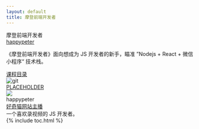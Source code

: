 ```yaml
---
layout: default
title: 摩登前端开发者
---
```


<section class='book'>
  <div class='wrapper-inside clearfix'>
    <div class='top-large'>
      <div class='book-title'>
        摩登前端开发者
      </div>
      <div class='book-author'>
        <a href="https://github.com/happypeter">happypeter</a>
      </div>
      <p class='book-description'>
        《摩登前端开发者》面向想成为 JS 开发者的新手，瞄准 ”Nodejs + React + 微信小程序“ 技术栈。
      </p>
      <a href="#toc" class="read-btn">课程目录</a>
    </div>
    <img alt="git" class="book-image" src="http://o84cbt6xd.bkt.clouddn.com/banner.png"/>
  </div>
</section>
<div class="divider">
  <a href="#">PLACEHOLDER</a>
</div>
<div class="reviewers">
  <div class="name-card">
    <img src="https://avatars1.githubusercontent.com/u/72467?v=3&s=460">
    <div class="text">
      <div class="name">
       happypeter
      </div>
      <div class="job-title"><a href="http://haoqicat.com">好奇猫网站主播</a></div>
      一个喜欢录视频的 JS 开发者。
    </div>
  </div>
</div>
<div id="toc"></div>
{% include toc.html %}
